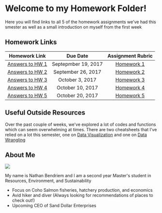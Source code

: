 

# Welcome to my Homework Folder!  
Here you will find links to all 5 of the homework assignments we've had this smester as well as a small introduction on myself from the first week

## Homework Links 

| Homework Link | Due Date | Assignment Rubric |
|:---------------:|:----------:|:-----------------:|
| [Answers to HW 1](https://github.com/nbendriem/STAT545-HW-bendriem-nathan/tree/master/STAT545HW1) | Septepmber 19, 2017 | [Homework 1](http://stat545.com/hw01_edit-README.html) |
| [Answers to HW 2 ](https://github.com/nbendriem/STAT545-HW-bendriem-nathan/blob/master/STAT545HW2/Answers_to_HW02.md) | September 26, 2017 | [Homework 2](http://stat545.com/hw02_explore-gapminder-dplyr.html) |
| [Answers to HW 3 ](https://github.com/nbendriem/STAT545-HW-bendriem-nathan/blob/master/STAT545HW3/Answers_to_HW3.md) | October 3, 2017 | [Homework 3](http://stat545.com/hw03_dplyr-and-more-ggplot2.html) |
| [ Answers to HW 4 ](https://github.com/nbendriem/STAT545-HW-bendriem-nathan/blob/master/STAT545HW4/Answers_to_HW4.md) | October 10, 2017 | [Homework 4](http://stat545.com/hw04_tidy-data-joins.html) |
| [Answers to HW 5 ](https://github.com/nbendriem/STAT545-HW-bendriem-nathan/blob/master/STAT545HW5/Answers_To_HW5.md) | October 20, 2017 | [Homework 5](http://stat545.com/hw05_factor-figure-boss-repo-hygiene.html) | 

## Useful Outside Resources

Over the past couple of weeks, we've explored a lot of codes and functions which can seem overwhelming at times.  There are two cheatsheets that I've relied on a lot this semester, one on [Data Visualization](https://www.rstudio.com/wp-content/uploads/2015/03/ggplot2-cheatsheet.pdf) and one on [Data Wrangling](https://www.rstudio.com/wp-content/uploads/2015/02/data-wrangling-cheatsheet.pdf)

## About Me

![](https://media.giphy.com/media/3i7zenReaUuI0/giphy.gif)

My name is Nathan Bendriem and I am a second year Master's student in Resources, Environment, and Sustainability

- Focus on Coho Salmon fisheries, hatchery production, and economics
- Avid hiker and diver (Always looking for recommendations of places to check out!)
- Upcoming CEO of Sand Dollar Enterprises
